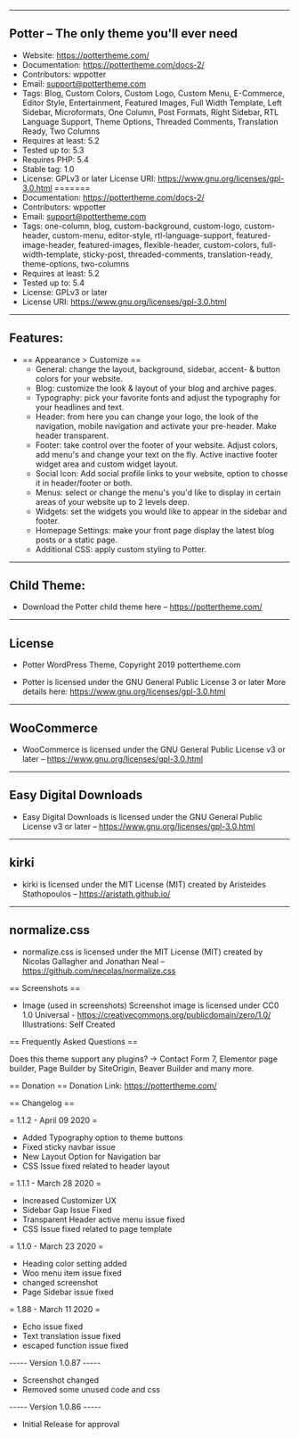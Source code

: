 -------------------------------------------------------
Potter – The only theme you'll ever need
-------------------------------------------------------
* Website: https://pottertheme.com/
* Documentation: https://pottertheme.com/docs-2/
* Contributors: wppotter
* Email: support@pottertheme.com
* Tags: Blog, Custom Colors, Custom Logo, Custom Menu, E-Commerce, Editor Style, Entertainment, Featured Images, Full Width Template, Left Sidebar, Microformats, One Column, Post Formats, Right Sidebar, RTL Language Support, Theme Options, Threaded Comments, Translation Ready, Two Columns
* Requires at least: 5.2
* Tested up to: 5.3
* Requires PHP: 5.4
* Stable tag: 1.0
* License: GPLv3 or later
License URI: https://www.gnu.org/licenses/gpl-3.0.html
=======
*  Documentation: https://pottertheme.com/docs-2/
*  Contributors: wppotter
*  Email: support@pottertheme.com
*  Tags: one-column, blog, custom-background, custom-logo, custom-header, custom-menu, editor-style, rtl-language-support, featured-image-header, featured-images, flexible-header, custom-colors, full-width-template, sticky-post, threaded-comments, translation-ready, theme-options, two-columns
* Requires at least: 5.2
* Tested up to: 5.4
* License: GPLv3 or later
* License URI: https://www.gnu.org/licenses/gpl-3.0.html

-------------------------------------------------------
Features:
-------------------------------------------------------
*  == Appearance > Customize ==
	- General: change the layout, background, sidebar, accent- & button colors for your website.
	- Blog: customize the look & layout of your blog and archive pages.
	- Typography: pick your favorite fonts and adjust the typography for your headlines and text.
	- Header: from here you can change your logo, the look of the navigation, mobile navigation and activate your pre-header. Make header transparent.
	- Footer: take control over the footer of your website. Adjust colors, add menu's and change your text on the fly. Active inactive footer widget area and custom widget layout.
	- Social Icon: Add social profile links to your website, option to chosse it in header/footer or both.
	- Menus: select or change the menu's you'd like to display in certain areas of your website up to 2 levels deep.
	- Widgets: set the widgets you would like to appear in the sidebar and footer.
	- Homepage Settings: make your front page display the latest blog posts or a static page.
	- Additional CSS: apply custom styling to Potter.

-------------------------------------------------------
Child Theme:
-------------------------------------------------------
* Download the Potter child theme here – https://pottertheme.com/

-------------------------------------------------------
License
-------------------------------------------------------
* Potter WordPress Theme, Copyright 2019 pottertheme.com

* Potter is licensed under the GNU General Public License 3 or later
More details here: https://www.gnu.org/licenses/gpl-3.0.html

-------------------------------------------------------
WooCommerce
-------------------------------------------------------
* WooCommerce is licensed under the GNU General Public License v3 or later – https://www.gnu.org/licenses/gpl-3.0.html

-------------------------------------------------------
Easy Digital Downloads
-------------------------------------------------------
* Easy Digital Downloads is licensed under the GNU General Public License v3 or later – https://www.gnu.org/licenses/gpl-3.0.html

-------------------------------------------------------
kirki
-------------------------------------------------------
* kirki is licensed under the MIT License (MIT)
created by Aristeides Stathopoulos – https://aristath.github.io/

-------------------------------------------------------
normalize.css
-------------------------------------------------------
* normalize.css is licensed under the MIT License (MIT)
created by Nicolas Gallagher and Jonathan Neal – https://github.com/necolas/normalize.css

== Screenshots ==
* Image (used in screenshots)
Screenshot image is licensed under CC0 1.0 Universal - https://creativecommons.org/publicdomain/zero/1.0/
Illustrations: Self Created

== Frequently Asked Questions ==

Does this theme support any plugins?
-> Contact Form 7, Elementor page builder, Page Builder by SiteOrigin, Beaver Builder and many more.

== Donation ==
Donation Link: https://pottertheme.com/

== Changelog ==


= 1.1.2 - April 09 2020 =
* Added Typography option to theme buttons
* Fixed sticky navbar issue
* New Layout Option for Navigation bar
* CSS Issue fixed related to header layout

= 1.1.1 - March 28 2020 =
* Increased Customizer UX
* Sidebar Gap Issue Fixed
* Transparent Header active menu issue fixed
* CSS Issue fixed related to page template


= 1.1.0 - March 23 2020 =
* Heading color setting added
* Woo menu item issue fixed
* changed screenshot
* Page Sidebar issue fixed

= 1.88 - March 11 2020 =
* Echo issue fixed
* Text translation issue fixed
* escaped function issue fixed


----- Version 1.0.87 -----

* Screenshot changed
* Removed some unused code and css

----- Version 1.0.86 -----

* Initial Release for approval
